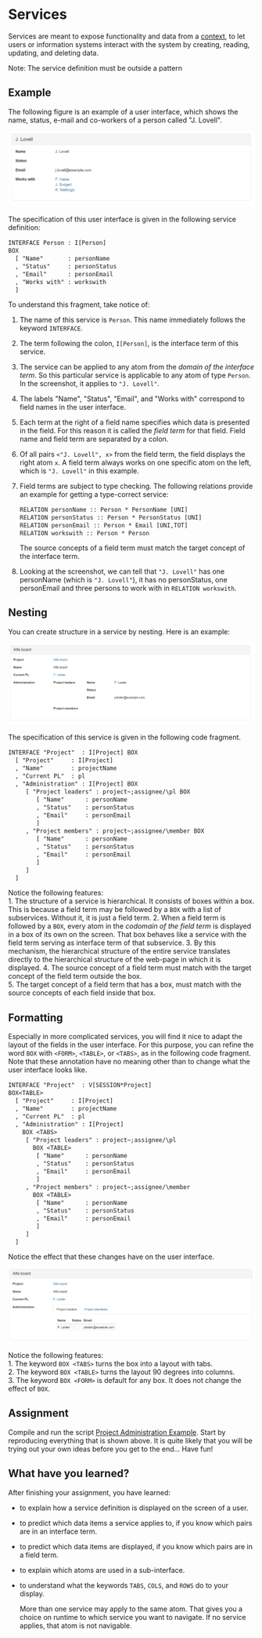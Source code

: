 # Services

<!-- This file is a tutorial about services. -->

Services are meant to expose functionality and data from a [context](../reference-material/the-language-ampersand/context.md), to let users or information systems interact with the system by creating, reading, updating, and deleting data.

Note: The service definition must be outside a pattern

## Example

The following figure is an example of a user interface, which shows the name, status, e-mail and co-workers of a person called "J. Lovell".

![Example of a user interface](../assets/InterfaceLovellRaw.jpg)

The specification of this user interface is given in the following service definition:

```
INTERFACE Person : I[Person]
BOX
  [ "Name"       : personName
  , "Status"     : personStatus
  , "Email"      : personEmail
  , "Works with" : workswith
  ]
```

To understand this fragment, take notice of:

1. The name of this service is `Person`. This name immediately follows the keyword `INTERFACE`.
2. The term following the colon, `I[Person]`, is the interface term of this service.
3. The service can be applied to any atom from the _domain of the interface term_. So this particular service is applicable to any atom of type `Person`. In the screenshot, it applies to `"J. Lovell"`.
4. The labels "Name", "Status", "Email", and "Works with" correspond to field names in the user interface. &#x20;
5. Each term at the right of a field name specifies which data is presented in the field. For this reason it is called the _field term_ for that field. Field name and field term are separated by a colon.
6. Of all pairs `<"J. Lovell", x>` from the field term, the field displays the right atom `x`. A field term always works on one specific atom on the left, which is `"J. Lovell"` in this example.
7. Field terms are subject to type checking. The following relations provide an example for getting a type-correct service:

   ```
   RELATION personName :: Person * PersonName [UNI]
   RELATION personStatus :: Person * PersonStatus [UNI]
   RELATION personEmail :: Person * Email [UNI,TOT]
   RELATION workswith :: Person * Person
   ```

   The source concepts of a field term must match the target concept of the interface term.

8. Looking at the screenshot, we can tell that `"J. Lovell"` has one personName (which is `"J. Lovell"`), it has no personStatus, one personEmail and three persons to work with in `RELATION workswith`.

## Nesting

You can create structure in a service by nesting. Here is an example:

![Example of a nested user interface](../assets/InterfaceAlphaBoardNested.jpg)

The specification of this service is given in the following code fragment.

```
INTERFACE "Project"  : I[Project] BOX
  [ "Project"     : I[Project]
  , "Name"        : projectName
  , "Current PL"  : pl
  , "Administration" : I[Project] BOX
     [ "Project leaders" : project~;assignee/\pl BOX
        [ "Name"      : personName
        , "Status"    : personStatus
        , "Email"     : personEmail
        ]
     , "Project members" : project~;assignee/\member BOX
        [ "Name"      : personName
        , "Status"    : personStatus
        , "Email"     : personEmail
        ]
     ]
  ]
```

Notice the following features:\
1\. The structure of a service is hierarchical. It consists of boxes within a box. This is because a field term may be followed by a `BOX` with a list of subservices. Without it, it is just a field term. 2. When a field term is followed by a `BOX`, every atom in the _codomain of the field term_ is displayed in a box of its own on the screen. That box behaves like a service with the field term serving as interface term of that subservice. 3. By this mechanism, the hierarchical structure of the entire service translates directly to the hierarchical structure of the web-page in which it is displayed. 4. The source concept of a field term must match with the target concept of the field term outside the box.\
5\. The target concept of a field term that has a box, must match with the source concepts of each field inside that box.

## Formatting

Especially in more complicated services, you will find it nice to adapt the layout of the fields in the user interface. For this purpose, you can refine the word `BOX` with `<FORM>`, `<TABLE>`, or `<TABS>`, as in the following code fragment. Note that these annotation have no meaning other than to change what the user interface looks like.

```
INTERFACE "Project"  : V[SESSION*Project]
BOX<TABLE>
  [ "Project"     : I[Project]
  , "Name"        : projectName
  , "Current PL"  : pl
  , "Administration" : I[Project]
    BOX <TABS>
     [ "Project leaders" : project~;assignee/\pl
       BOX <TABLE>
        [ "Name"      : personName
        , "Status"    : personStatus
        , "Email"     : personEmail
        ]
     , "Project members" : project~;assignee/\member
       BOX <TABLE>
        [ "Name"      : personName
        , "Status"    : personStatus
        , "Email"     : personEmail
        ]
     ]
  ]
```

Notice the effect that these changes have on the user interface.

![Example of formatting by COLS, ROWS, or TABS](../assets/InterfaceAlphaBoardFormatted.jpg)

Notice the following features:\
1\. The keyword `BOX <TABS>` turns the box into a layout with tabs.\
2\. The keyword `BOX <TABLE>` turns the layout 90 degrees into columns.\
3\. The keyword `BOX <FORM>` is default for any box. It does not change the effect of `BOX`.

## Assignment

Compile and run the script [Project Administration Example](https://github.com/AmpersandTarski/ampersand-models/tree/master/Examples/ProjectAdministration). Start by reproducing everything that is shown above. It is quite likely that you will be trying out your own ideas before you get to the end... Have fun!

## What have you learned?

After finishing your assignment, you have learned:

- to explain how a service definition is displayed on the screen of a user.
- to predict which data items a service applies to, if you know which pairs are in an interface term.
- to predict which data items are displayed, if you know which pairs are in a field term.
- to explain which atoms are used in a sub-interface.
- to understand what the keywords `TABS`, `COLS`, and `ROWS` do to your display.

  More than one service may apply to the same atom. That gives you a choice on runtime to which service you want to navigate. If no service applies, that atom is not navigable.

